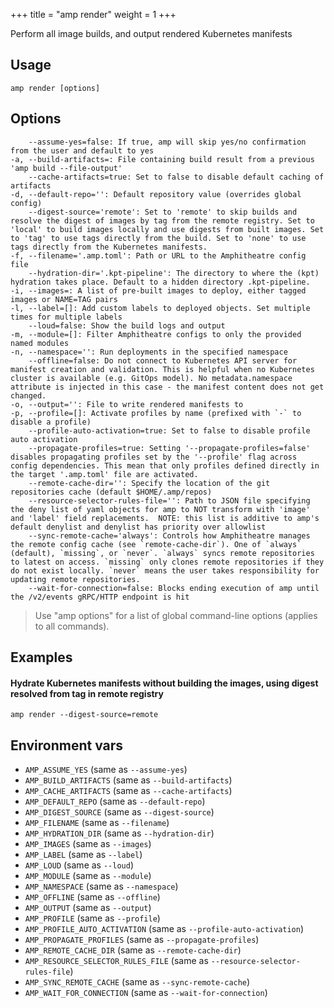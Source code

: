 +++
title = "amp render"
weight = 1
+++

Perform all image builds, and output rendered Kubernetes manifests


## Usage
```
amp render [options]
```

## Options

```
    --assume-yes=false: If true, amp will skip yes/no confirmation from the user and default to yes
-a, --build-artifacts=: File containing build result from a previous 'amp build --file-output'
    --cache-artifacts=true: Set to false to disable default caching of artifacts
-d, --default-repo='': Default repository value (overrides global config)
    --digest-source='remote': Set to 'remote' to skip builds and resolve the digest of images by tag from the remote registry. Set to 'local' to build images locally and use digests from built images. Set to 'tag' to use tags directly from the build. Set to 'none' to use tags directly from the Kubernetes manifests.
-f, --filename='.amp.toml': Path or URL to the Amphitheatre config file
    --hydration-dir='.kpt-pipeline': The directory to where the (kpt) hydration takes place. Default to a hidden directory .kpt-pipeline.
-i, --images=: A list of pre-built images to deploy, either tagged images or NAME=TAG pairs
-l, --label=[]: Add custom labels to deployed objects. Set multiple times for multiple labels
    --loud=false: Show the build logs and output
-m, --module=[]: Filter Amphitheatre configs to only the provided named modules
-n, --namespace='': Run deployments in the specified namespace
    --offline=false: Do not connect to Kubernetes API server for manifest creation and validation. This is helpful when no Kubernetes cluster is available (e.g. GitOps model). No metadata.namespace attribute is injected in this case - the manifest content does not get changed.
-o, --output='': File to write rendered manifests to
-p, --profile=[]: Activate profiles by name (prefixed with `-` to disable a profile)
    --profile-auto-activation=true: Set to false to disable profile auto activation
    --propagate-profiles=true: Setting '--propagate-profiles=false' disables propagating profiles set by the '--profile' flag across config dependencies. This mean that only profiles defined directly in the target '.amp.toml' file are activated.
    --remote-cache-dir='': Specify the location of the git repositories cache (default $HOME/.amp/repos)
    --resource-selector-rules-file='': Path to JSON file specifying the deny list of yaml objects for amp to NOT transform with 'image' and 'label' field replacements.  NOTE: this list is additive to amp's default denylist and denylist has priority over allowlist
    --sync-remote-cache='always': Controls how Amphitheatre manages the remote config cache (see `remote-cache-dir`). One of `always` (default), `missing`, or `never`. `always` syncs remote repositories to latest on access. `missing` only clones remote repositories if they do not exist locally. `never` means the user takes responsibility for updating remote repositories.
    --wait-for-connection=false: Blocks ending execution of amp until the /v2/events gRPC/HTTP endpoint is hit
```

> Use "amp options" for a list of global command-line options (applies to all commands).


## Examples
  
#### Hydrate Kubernetes manifests without building the images, using digest resolved from tag in remote registry 
```
amp render --digest-source=remote
```

## Environment vars

* `AMP_ASSUME_YES` (same as `--assume-yes`)
* `AMP_BUILD_ARTIFACTS` (same as `--build-artifacts`)
* `AMP_CACHE_ARTIFACTS` (same as `--cache-artifacts`)
* `AMP_DEFAULT_REPO` (same as `--default-repo`)
* `AMP_DIGEST_SOURCE` (same as `--digest-source`)
* `AMP_FILENAME` (same as `--filename`)
* `AMP_HYDRATION_DIR` (same as `--hydration-dir`)
* `AMP_IMAGES` (same as `--images`)
* `AMP_LABEL` (same as `--label`)
* `AMP_LOUD` (same as `--loud`)
* `AMP_MODULE` (same as `--module`)
* `AMP_NAMESPACE` (same as `--namespace`)
* `AMP_OFFLINE` (same as `--offline`)
* `AMP_OUTPUT` (same as `--output`)
* `AMP_PROFILE` (same as `--profile`)
* `AMP_PROFILE_AUTO_ACTIVATION` (same as `--profile-auto-activation`)
* `AMP_PROPAGATE_PROFILES` (same as `--propagate-profiles`)
* `AMP_REMOTE_CACHE_DIR` (same as `--remote-cache-dir`)
* `AMP_RESOURCE_SELECTOR_RULES_FILE` (same as
  `--resource-selector-rules-file`)
* `AMP_SYNC_REMOTE_CACHE` (same as `--sync-remote-cache`)
* `AMP_WAIT_FOR_CONNECTION` (same as `--wait-for-connection`)